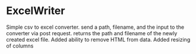 # ExcelWriter
Simple csv to excel converter.
send a path, filename, and the input to the converter via post request.
returns the path and filename of the newly created excel file.
Added ability to remove HTML from data.
Added resizing of columns
